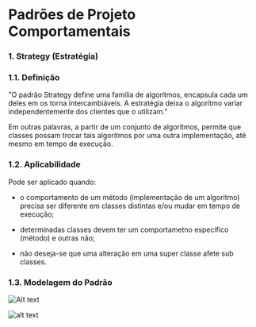 # Padrões de Projeto Comportamentais

### 1. Strategy (Estratégia)

### 1.1. Definição

"O padrão Strategy define uma família de algorítmos, encapsula cada um deles em os torna intercambiáveis.
A estratégia deixa o algorítmo variar independentemente dos clientes que o utilizam."

Em outras palavras, a partir de um conjunto de algorítmos, permite que classes possam trocar tais algorítmos por uma
outra implementação, até mesmo em tempo de execução.


### 1.2. Aplicabilidade

Pode ser aplicado quando:

* o comportamento de um método (implementação de um algorítmo) precisa ser diferente em classes distintas e/ou mudar em tempo de 
execução;

* determinadas classes devem ter um comportametno específico (método) e outras não;

* não deseja-se que uma alteração em uma super classe afete sub classes.

### 1.3. Modelagem do Padrão
![Alt text](./padroes-de-projeto/imagens/strategy-base-class-diagram.png?raw=true "Modelagem")

![alt text](https://github.com/juliancambraia/padroes-de-projeto/blob/master/strategy-base-class-diagram.png?raw=true)